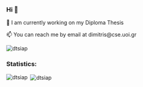 ### Hi 👋

<p> 🔭 I am currently working on my Diploma Thesis
<p> 📫 You can reach me by email at dimitris@cse.uoi.gr

<p align="left"> <img src="https://komarev.com/ghpvc/?username=dtsiap&label=Profile%20views&color=0e75b6&style=flat" alt="dtsiap" /> </p>

<h3 align="left">Statistics:</h3>
<p><img align="left" src="https://github-readme-stats.vercel.app/api/top-langs?username=dtsiap&show_icons=true&theme=algolia&locale=en&layout=compact" alt="dtsiap"/></p>

<p>&nbsp;<img align="center" src="https://github-readme-stats.vercel.app/api?username=dtsiap&show_icons=true&theme=algolia&locale=en" alt="dtsiap" /></p>

<!--
**dtsiap/dtsiap** is a ✨ _special_ ✨ repository because its `README.md` (this file) appears on your GitHub profile.

Here are some ideas to get you started:

- 🔭 I’m currently working on ...
- 🌱 I’m currently learning ...
- 👯 I’m looking to collaborate on ...
- 🤔 I’m looking for help with ...
- 💬 Ask me about ...     
- 📫 How to reach me: ... 
- 😄 Pronouns: ...
- ⚡ Fun fact: ...
-->
